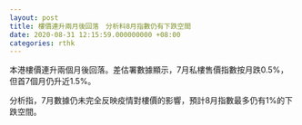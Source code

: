 ```yaml
---
layout: post
title: 樓價連升兩月後回落　分析料8月指數仍有下跌空間
date: 2020-08-31 12:15:59.000000000 +08:00
categories: rthk
---
```


本港樓價連升兩個月後回落。差估署數據顯示，7月私樓售價指數按月跌0.5%，但首7個月仍升近1.5%。

分析指，7月數據仍未完全反映疫情對樓價的影響，預計8月指數最多仍有1%的下跌空間。
